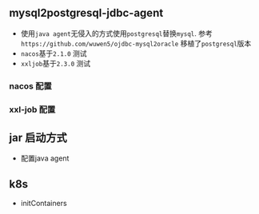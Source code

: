## mysql2postgresql-jdbc-agent

- 使用`java agent`无侵入的方式使用`postgresql`替换`mysql`. 参考 `https://github.com/wuwen5/ojdbc-mysql2oracle` 移植了`postgresql`版本
- `nacos`基于`2.1.0` 测试
- `xxljob`基于`2.3.0` 测试

### nacos 配置

### xxl-job 配置

## jar 启动方式

- 配置java agent

## k8s

- initContainers